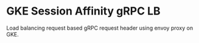 # GKE Session Affinity gRPC LB

Load balancing request based gRPC request header using envoy proxy on GKE.
